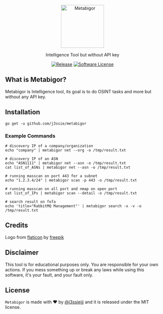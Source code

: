<p align="center">
  <img alt="Metabigor" src="https://image.flaticon.com/icons/svg/2303/2303030.svg" height="140" />
  <p align="center">Intelligence Tool but without API key</p>
  <p align="center">
    <a href="https://github.com/j3ssie/metabigor"><img alt="Release" src="https://img.shields.io/badge/version-0.3-red.svg"></a>
    <a href=""><img alt="Software License" src="https://img.shields.io/badge/license-MIT-brightgreen.svg?style=flat-square"></a>
  </p>
</p>

## What is Metabigor?

Metabigor is Intelligence tool, its goal is to do OSINT tasks and more but without any API key.

## Installation

```
go get -u github.com/j3ssie/metabigor
```

### Example Commands

```
# discovery IP of a company/organization
echo "company" | metabigor net --org -o /tmp/result.txt

# discovery IP of an ASN
echo "ASN1111" | metabigor net --asn -o /tmp/result.txt
cat list_of_ASNs | metabigor net --asn -o /tmp/result.txt

# running masscan on port 443 for a subnet
echo "1.2.3.4/24" | metabigor scan -p 443 -o /tmp/result.txt

# running masscan on all port and nmap on open port
cat list_of_IPs | metabigor scan --detail -o /tmp/result.txt

# search result on fofa
echo 'title="RabbitMQ Management"' | metabigor search -x -v -o /tmp/result.txt
```

## Credits

Logo from [flaticon](https://www.flaticon.com/free-icon/metabolism_1774457) by [freepik
](https://www.flaticon.com/authors/freepik)

## Disclaimer

This tool is for educational purposes only. You are responsible for your own actions. If you mess something up or break any laws while using this software, it's your fault, and your fault only.

## License

`Metabigor` is made with ♥  by [@j3ssiejjj](https://twitter.com/j3ssiejjj) and it is released under the MIT license.
